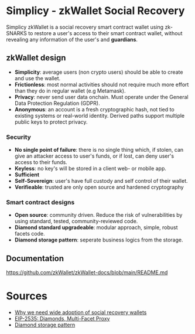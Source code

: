 # Simplicy - zkWallet Social Recovery
Simplicy zkWallet is a social recovery smart contract wallet using zk-SNARKS to restore a user's access to their smart contract wallet, without revealing any information of the user's and **guardians**.

## zkWallet design

- **Simplicity**: average users (non crypto users) should be able to create and use the wallet.
- **Frictionless**: most normal activities should not require much more effort than they do in regular wallet (e.g Metamask).
- **Privacy**: never send user data onchain. Must operate under the General Data Protection Regulation (GDPR).
- **Anonymous**: an account is a fresh cryptographic hash, not tied to existing systems or real-world identity. Derived paths support multiple public keys to protect privacy.

### Security

- **No single point of failure**: there is no single thing which, if stolen, can give an attacker access to user's funds, or if lost, can deny user's access to their funds.
- **Keyless**: no key's will be stored in a client web- or mobile app. 
- **Sufficient**
- **Self-Sovereign**: user's have full custody and self control of their wallet.
- **Verifieable**: trusted are only open source and hardened cryptography

### Smart contract designs

- **Open source**: community driven. Reduce the risk of vulnerabilities by using standard, tested, community-reviewed code.
- **Diamond standard upgradeable**: modular approach, simple, robust facets code.
- **Diamond storage pattern**: seperate business logics from the storage. 

## Documentation
<https://github.com/zkWallet/zkWallet-docs/blob/main/README.md>

# Sources

- [Why we need wide adoption of social recovery wallets](https://vitalik.ca/general/2021/01/11/recovery.html)
- [EIP-2535: Diamonds, Multi-Facet Proxy](https://eips.ethereum.org/EIPS/eip-2535)
- [Diamond storage pattern](https://medium.com/1milliondevs/new-storage-layout-for-proxy-contracts-and-diamonds-98d01d0eadb)
